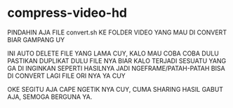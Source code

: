 # compress-video-hd

PINDAHIN AJA FILE convert.sh KE FOLDER VIDEO YANG MAU DI CONVERT BIAR GAMPANG UY

INI AUTO DELETE FILE YANG LAMA CUY,
KALO MAU COBA COBA DULU PASTIKAN DUPLIKAT DULU FILE NYA
BIAR KALO TERJADI SESUATU YANG GA DI INGINKAN
SEPERTI HASILNYA JADI NGEFRAME/PATAH-PATAH BISA DI CONVERT LAGI FILE ORI NYA YA CUY

 OKE SEGITU AJA CAPE NGETIK NYA CUY, CUMA SHARING HASIL GABUT AJA, 
 SEMOGA BERGUNA YA.

